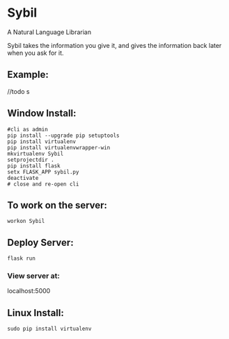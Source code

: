 # Sybil
A Natural Language Librarian

Sybil takes the information you give it, and gives the information back later when you ask for it.

## Example:

//todo s


## Window Install:
```
#cli as admin
pip install --upgrade pip setuptools
pip install virtualenv
pip install virtualenvwrapper-win
mkvirtualenv Sybil
setprojectdir .
pip install flask
setx FLASK_APP sybil.py 
deactivate
# close and re-open cli
```

## To work on the server:
`workon Sybil`

## Deploy Server:
`flask run`

### View server at:
localhost:5000

## Linux Install:
```
sudo pip install virtualenv
```